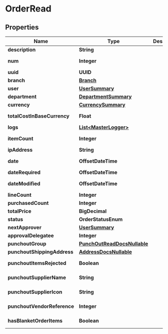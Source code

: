 

# OrderRead


## Properties

| Name | Type | Description | Notes |
|------------ | ------------- | ------------- | -------------|
|**description** | **String** |  |  [optional] |
|**num** | **Integer** |  |  [optional] [readonly] |
|**uuid** | **UUID** |  |  |
|**branch** | [**Branch**](Branch.md) |  |  |
|**user** | [**UserSummary**](UserSummary.md) |  |  |
|**department** | [**DepartmentSummary**](DepartmentSummary.md) |  |  |
|**currency** | [**CurrencySummary**](CurrencySummary.md) |  |  [optional] |
|**totalCostInBaseCurrency** | **Float** |  |  [optional] [readonly] |
|**logs** | [**List&lt;MasterLogger&gt;**](MasterLogger.md) |  |  |
|**itemCount** | **Integer** |  |  [optional] [readonly] |
|**ipAddress** | **String** |  |  [optional] |
|**date** | **OffsetDateTime** |  |  [optional] [readonly] |
|**dateRequired** | **OffsetDateTime** |  |  |
|**dateModified** | **OffsetDateTime** |  |  [optional] [readonly] |
|**lineCount** | **Integer** |  |  [optional] |
|**purchasedCount** | **Integer** |  |  [optional] |
|**totalPrice** | **BigDecimal** |  |  [optional] |
|**status** | **OrderStatusEnum** |  |  [optional] |
|**nextApprover** | [**UserSummary**](UserSummary.md) |  |  |
|**approvalDelegatee** | **Integer** |  |  [optional] |
|**punchoutGroup** | [**PunchOutReadDocsNullable**](PunchOutReadDocsNullable.md) |  |  [optional] |
|**punchoutShippingAddress** | [**AddressDocsNullable**](AddressDocsNullable.md) |  |  [optional] |
|**punchoutItemsRejected** | **Boolean** |  |  [optional] [readonly] |
|**punchoutSupplierName** | **String** |  |  [optional] [readonly] |
|**punchoutSupplierIcon** | **String** |  |  [optional] [readonly] |
|**punchoutVendorReference** | **Integer** |  |  [optional] [readonly] |
|**hasBlanketOrderItems** | **Boolean** |  |  [optional] [readonly] |




